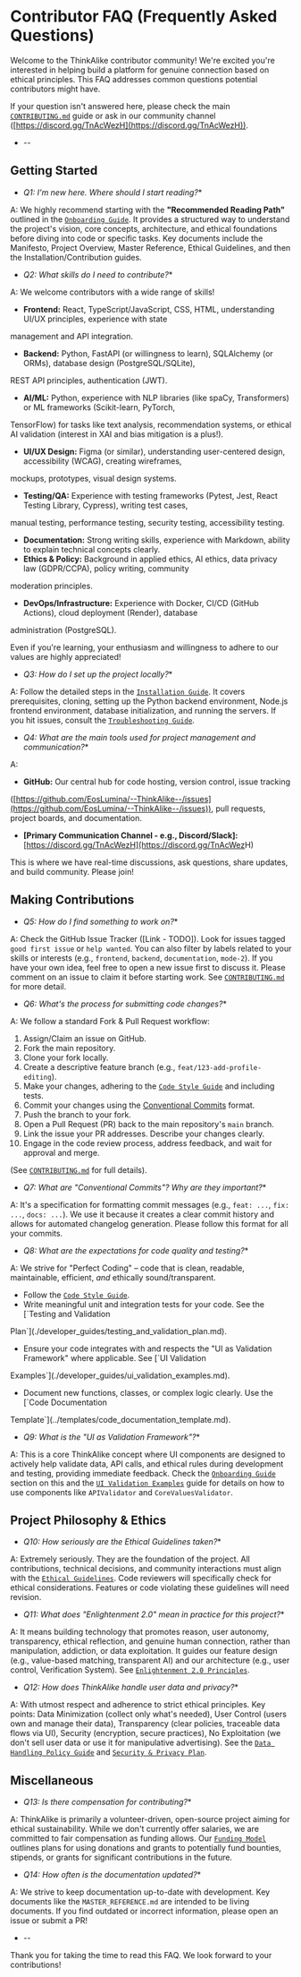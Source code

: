 # Contributor FAQ (Frequently Asked Questions)

Welcome to the ThinkAlike contributor community! We're excited you're interested in helping build a platform for genuine
connection based on ethical principles. This FAQ addresses common questions potential contributors might have.

If your question isn't answered here, please check the main [`CONTRIBUTING.md`](../core/contributing.md) guide or ask in
our community channel ([<https://discord.gg/TnAcWezH](https://discord.gg/TnAcWezH))>.

* --

## Getting Started

* *Q1: I'm new here. Where should I start reading?**

A: We highly recommend starting with the **"Recommended Reading Path"** outlined in the [`Onboarding
Guide`](../core/onboarding_guide.md). It provides a structured way to understand the project's vision, core concepts,
architecture, and ethical foundations before diving into code or specific tasks. Key documents include the Manifesto,
Project Overview, Master Reference, Ethical Guidelines, and then the Installation/Contribution guides.

* *Q2: What skills do I need to contribute?**

A: We welcome contributors with a wide range of skills!

* **Frontend:** React, TypeScript/JavaScript, CSS, HTML, understanding UI/UX principles, experience with state

management and API integration.

* **Backend:** Python, FastAPI (or willingness to learn), SQLAlchemy (or ORMs), database design (PostgreSQL/SQLite),

REST API principles, authentication (JWT).

* **AI/ML:** Python, experience with NLP libraries (like spaCy, Transformers) or ML frameworks (Scikit-learn, PyTorch,

TensorFlow) for tasks like text analysis, recommendation systems, or ethical AI validation (interest in XAI and bias
mitigation is a plus!).

* **UI/UX Design:** Figma (or similar), understanding user-centered design, accessibility (WCAG), creating wireframes,

mockups, prototypes, visual design systems.

* **Testing/QA:** Experience with testing frameworks (Pytest, Jest, React Testing Library, Cypress), writing test cases,

manual testing, performance testing, security testing, accessibility testing.

* **Documentation:** Strong writing skills, experience with Markdown, ability to explain technical concepts clearly.
* **Ethics & Policy:** Background in applied ethics, AI ethics, data privacy law (GDPR/CCPA), policy writing, community

moderation principles.

* **DevOps/Infrastructure:** Experience with Docker, CI/CD (GitHub Actions), cloud deployment (Render), database

administration (PostgreSQL).

Even if you're learning, your enthusiasm and willingness to adhere to our values are highly appreciated!

* *Q3: How do I set up the project locally?**

A: Follow the detailed steps in the [`Installation Guide`](../core/installation.md). It covers prerequisites, cloning,
setting up the Python backend environment, Node.js frontend environment, database initialization, and running the
servers. If you hit issues, consult the [`Troubleshooting Guide`](../architecture/deployment_troubleshooting.md).

* *Q4: What are the main tools used for project management and communication?**

A:

* **GitHub:** Our central hub for code hosting, version control, issue tracking

([<https://github.com/EosLumina/--ThinkAlike--/issues](https://github.com/EosLumina/--ThinkAlike--/issues))>, pull
requests, project boards, and documentation.

* **[Primary Communication Channel - e.g., Discord/Slack]:** [<https://discord.gg/TnAcWezH](https://discord.gg/TnAcWez>H)

This is where we have real-time discussions, ask questions, share updates, and build community. Please join!

## Making Contributions

* *Q5: How do I find something to work on?**

A: Check the GitHub Issue Tracker ([Link - TODO]). Look for issues tagged `good first issue` or `help wanted`. You can
also filter by labels related to your skills or interests (e.g., `frontend`, `backend`, `documentation`, `mode-2`). If
you have your own idea, feel free to open a new issue first to discuss it. Please comment on an issue to claim it before
starting work. See [`CONTRIBUTING.md`](../core/contributing.md) for more detail.

* *Q6: What's the process for submitting code changes?**

A: We follow a standard Fork & Pull Request workflow:

1. Assign/Claim an issue on GitHub.
2. Fork the main repository.
3. Clone your fork locally.
4. Create a descriptive feature branch (e.g., `feat/123-add-profile-editing`).
5. Make your changes, adhering to the [`Code Style Guide`](./developer_guides/code_style_guide.md) and including tests.
6. Commit your changes using the [Conventional Commits](https://www.conventionalcommits.org/) format.
7. Push the branch to your fork.
8. Open a Pull Request (PR) back to the main repository's `main` branch.
9. Link the issue your PR addresses. Describe your changes clearly.
10. Engage in the code review process, address feedback, and wait for approval and merge.

(See [`CONTRIBUTING.md`](../core/contributing.md) for full details).

* *Q7: What are "Conventional Commits"? Why are they important?**

A: It's a specification for formatting commit messages (e.g., `feat: ...`, `fix: ...`, `docs: ...`). We use it because
it creates a clear commit history and allows for automated changelog generation. Please follow this format for all your
commits.

* *Q8: What are the expectations for code quality and testing?**

A: We strive for "Perfect Coding" – code that is clean, readable, maintainable, efficient, *and* ethically
sound/transparent.

* Follow the [`Code Style Guide`](./developer_guides/code_style_guide.md).
* Write meaningful unit and integration tests for your code. See the [`Testing and Validation

Plan`](./developer_guides/testing_and_validation_plan.md).

* Ensure your code integrates with and respects the "UI as Validation Framework" where applicable. See [`UI Validation

Examples`](./developer_guides/ui_validation_examples.md).

* Document new functions, classes, or complex logic clearly. Use the [`Code Documentation

Template`](../templates/code_documentation_template.md).

* *Q9: What is the "UI as Validation Framework"?**

A: This is a core ThinkAlike concept where UI components are designed to actively help validate data, API calls, and
ethical rules during development and testing, providing immediate feedback. Check the [`Onboarding
Guide`](../core/onboarding_guide.md) section on this and the [`UI Validation
Examples`](./developer_guides/ui_validation_examples.md) guide for details on how to use components like `APIValidator`
and `CoreValuesValidator`.

## Project Philosophy & Ethics

* *Q10: How seriously are the Ethical Guidelines taken?**

A: Extremely seriously. They are the foundation of the project. All contributions, technical decisions, and community
interactions must align with the [`Ethical Guidelines`](../core/ethics/ethical_guidelines.md). Code reviewers will
specifically check for ethical considerations. Features or code violating these guidelines will need revision.

* *Q11: What does "Enlightenment 2.0" mean in practice for this project?**

A: It means building technology that promotes reason, user autonomy, transparency, ethical reflection, and genuine human
connection, rather than manipulation, addiction, or data exploitation. It guides our feature design (e.g., value-based
matching, transparent AI) and our architecture (e.g., user control, Verification System). See [`Enlightenment 2.0
Principles`](../core/enlightenment_2_0/ENLIGHTENMENT_2_0_PRINCIPLES.md).

* *Q12: How does ThinkAlike handle user data and privacy?**

A: With utmost respect and adherence to strict ethical principles. Key points: Data Minimization (collect only what's
needed), User Control (users own and manage their data), Transparency (clear policies, traceable data flows via UI),
Security (encryption, secure practices), No Exploitation (we don't sell user data or use it for manipulative
advertising). See the [`Data Handling Policy Guide`](./developer_guides/data_handling_policy_guide.md) and [`Security &
Privacy Plan`](../architecture/security/security_and_privacy_plan.md).

## Miscellaneous

* *Q13: Is there compensation for contributing?**

A: ThinkAlike is primarily a volunteer-driven, open-source project aiming for ethical sustainability. While we don't
currently offer salaries, we are committed to fair compensation as funding allows. Our [`Funding
Model`](../core/funding_model.md) outlines plans for using donations and grants to potentially fund bounties, stipends,
or grants for significant contributions in the future.

* *Q14: How often is the documentation updated?**

A: We strive to keep documentation up-to-date with development. Key documents like the `MASTER_REFERENCE.md` are
intended to be living documents. If you find outdated or incorrect information, please open an issue or submit a PR!

* --

Thank you for taking the time to read this FAQ. We look forward to your contributions!
